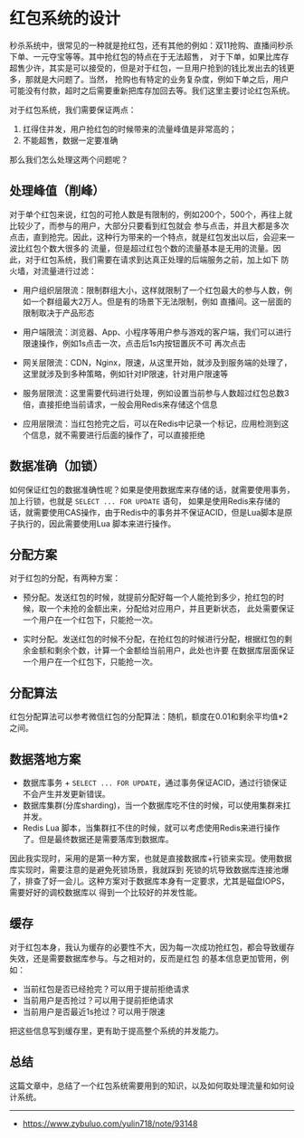 # 红包系统的设计

秒杀系统中，很常见的一种就是抢红包，还有其他的例如：双11抢购、直播间秒杀下单、一元夺宝等等。其中抢红包的特点在于无法超售，
对于下单，如果比库存超售少许，其实是可以接受的，但是对于红包，一旦用户抢到的钱比发出去的钱更多，那就是大问题了。当然，
抢购也有特定的业务复杂度，例如下单之后，用户可能没有付款，超时之后需要重新把库存加回去等。我们这里主要讨论红包系统。

对于红包系统，我们需要保证两点：

1. 扛得住并发，用户抢红包的时候带来的流量峰值是非常高的；
2. 不能超售，数据一定要准确

那么我们怎么处理这两个问题呢？

## 处理峰值（削峰）

对于单个红包来说，红包的可抢人数是有限制的，例如200个，500个，再往上就比较少了，而参与的用户，大部分只要看到红包就会
参与点击，并且大都是多次点击，直到抢完。因此，这种行为带来的一个特点，就是红包发出以后，会迎来一波比红包个数大很多的
流量，但是超过红包个数的流量基本是无用的流量。因此，对于红包系统，我们需要在请求到达真正处理的后端服务之前，加上如下
防火墙，对流量进行过滤：

- 用户组织层限流：限制群组大小，这样就限制了一个红包最大的参与人数，例如一个群组最大2万人。但是有的场景下无法限制，例如
直播间。这一层面的限制取决于产品形态

- 用户端限流：浏览器、App、小程序等用户参与游戏的客户端，我们可以进行限速操作，例如1s点击一次，点击后1s内按钮置灰不可
再次点击

- 网关层限流：CDN，Nginx，限速，从这里开始，就涉及到服务端的处理了，这里就涉及到多种策略，例如针对IP限速，针对用户限速等

- 服务层限流：这里需要代码进行处理，例如设置当前参与人数超过红包总数3倍，直接拒绝当前请求，一般会用Redis来存储这个信息

- 应用层限流：当红包抢完之后，可以在Redis中记录一个标记，应用检测到这个信息，就不需要进行后面的操作了，可以直接拒绝

## 数据准确（加锁）

如何保证红包的数据准确性呢？如果是使用数据库来存储的话，就需要使用事务，加上行锁，也就是 `SELECT ... FOR UPDATE` 语句，
如果是使用Redis来存储的话，就需要使用CAS操作，由于Redis中的事务并不保证ACID，但是Lua脚本是原子执行的，因此需要使用Lua
脚本来进行操作。

## 分配方案

对于红包的分配，有两种方案：

- 预分配。发送红包的时候，就提前分配好每一个人能抢到多少，抢红包的时候，取一个未抢的金额出来，分配给对应用户，并且更新状态，
此处需要保证一个用户在一个红包下，只能抢一次。

- 实时分配。发送红包的时候不分配，在抢红包的时候进行分配，根据红包的剩余金额和剩余个数，计算一个金额给当前用户，此处也许要
在数据库层面保证一个用户在一个红包下，只能抢一次。

## 分配算法

红包分配算法可以参考微信红包的分配算法：随机，额度在0.01和剩余平均值*2之间。

## 数据落地方案

- 数据库事务 + `SELECT ... FOR UPDATE`，通过事务保证ACID，通过行锁保证不会产生并发更新错误。
- 数据库集群(分库sharding)，当一个数据库吃不住的时候，可以使用集群来扛并发。
- Redis Lua 脚本，当集群扛不住的时候，就可以考虑使用Redis来进行操作了。但是最终数据还是需要落库到数据库。

因此我实现时，采用的是第一种方案，也就是直接数据库+行锁来实现。使用数据库实现时，需要注意的是避免死锁场景，我就踩到
死锁的坑导致数据库连接池爆了，排查了好一会儿。这种方案对于数据库本身有一定要求，尤其是磁盘IOPS，需要好好的调校数据库以
得到一个比较好的并发性能。

## 缓存

对于红包本身，我认为缓存的必要性不大，因为每一次成功抢红包，都会导致缓存失效，还是需要数据库参与。与之相对的，反而是红包
的基本信息更加管用，例如：

- 当前红包是否已经抢完？可以用于提前拒绝请求
- 当前用户是否抢过？可以用于提前拒绝请求
- 当前用户是否最近1s抢过？可以用于限速

把这些信息写到缓存里，更有助于提高整个系统的并发能力。

## 总结

这篇文章中，总结了一个红包系统需要用到的知识，以及如何取处理流量和如何设计系统。

---

- https://www.zybuluo.com/yulin718/note/93148
